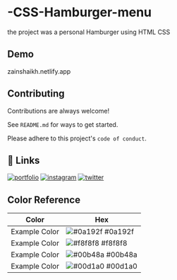# -CSS-Hamburger-menu
the project was a personal Hamburger using 
HTML CSS 


## Demo

zainshaikh.netlify.app


## Contributing

Contributions are always welcome!

See `README.md` for ways to get started.

Please adhere to this project's `code of conduct`.


## 🔗 Links
[![portfolio](https://img.shields.io/badge/my_portfolio-000?style=for-the-badge&logo=ko-fi&logoColor=white)](https://zainshaikh.netlify.app/)
[![instagram](https://img.shields.io/badge/instagram-0A66C2?style=for-the-badge&logo=instagram&logoColor=white)](https://instagram.com/zain_rl9?igshid=NGVhN2U2NjQ0Yg==/)
[![twitter](https://img.shields.io/badge/twitter-1DA1F2?style=for-the-badge&logo=twitter&logoColor=white)](https://x.com/SamKhan01879818?t=-68YITvYyYJumzeMfyJTcW&s09/)


## Color Reference

| Color             | Hex                                                                |
| ----------------- | ------------------------------------------------------------------ |
| Example Color | ![#0a192f](https://via.placeholder.com/10/0a192f?text=+) #0a192f |
| Example Color | ![#f8f8f8](https://via.placeholder.com/10/f8f8f8?text=+) #f8f8f8 |
| Example Color | ![#00b48a](https://via.placeholder.com/10/00b48a?text=+) #00b48a |
| Example Color | ![#00d1a0](https://via.placeholder.com/10/00b48a?text=+) #00d1a0 |
